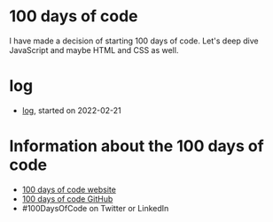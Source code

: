 # 100 days of code

I have made a decision of starting 100 days of code. Let's deep dive JavaScript and maybe HTML and CSS as well. 


# log
- [log](log.md), started on 2022-02-21

# Information about the 100 days of code
- [100 days of code website](https://www.100daysofcode.com/)
- [100 days of code GitHub](https://github.com/kallaway/100-days-of-code)
- #100DaysOfCode on Twitter or LinkedIn